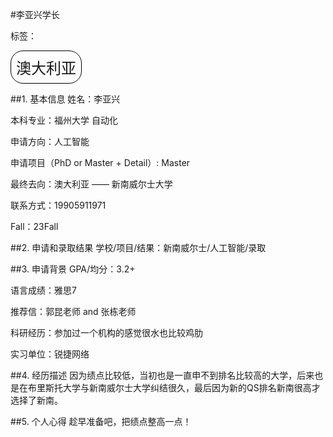 #李亚兴学长

标签：
<a href="https://fzu-fly.online/flying/ca/" target="_blank">
  <div style="
    display: inline-block;
    border: 1px solid black; 
    padding: 8px;
    border-radius: 20px; 
    background-color: transparent; 
    transition: background-color 0.3s ease;">
    <div style="font-size: 24px; text-align: center;">澳大利亚</div>
  </div>
</a>

<style>
a[style] {
  position: relative;
}

a[style]:hover {
  background-color: purple;
}
</style>
##1.	基本信息
姓名：李亚兴

本科专业：福州大学 自动化

申请方向：人工智能

申请项目（PhD or Master + Detail）: Master

最终去向：澳大利亚 —— 新南威尔士大学

联系方式：19905911971

Fall：23Fall

##2.	申请和录取结果 
学校/项目/结果：新南威尔士/人工智能/录取

##3.	申请背景
GPA/均分：3.2+

语言成绩：雅思7

推荐信：郭昆老师 and 张栋老师

科研经历：参加过一个机构的感觉很水也比较鸡肋

实习单位：锐捷网络

##4.	经历描述
因为绩点比较低，当初也是一直申不到排名比较高的大学，后来也是在布里斯托大学与新南威尔士大学纠结很久，最后因为新的QS排名新南很高才选择了新南。

##5.	个人心得
趁早准备吧，把绩点整高一点！

